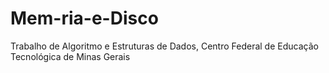 # Mem-ria-e-Disco
Trabalho de Algoritmo e Estruturas de Dados, Centro Federal de Educação Tecnológica de Minas Gerais
